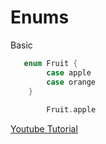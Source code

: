 # Enums

Basic
```swift
   enum Fruit {
        case apple
        case orange
    }
    
        Fruit.apple

```
[Youtube Tutorial](https://www.youtube.com/watch?v=su0KLQq0JM0&t=518s)
